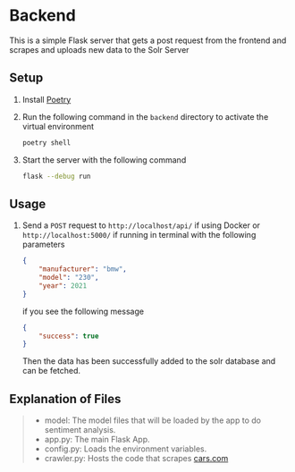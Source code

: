 # Backend

This is a simple Flask server that gets a post request from the frontend and scrapes and uploads new data to the Solr Server

## Setup

1. Install [Poetry](https://python-poetry.org/docs/)
2. Run the following command in the `backend` directory to activate the virtual environment

    ```bash
    poetry shell
    ```

3. Start the server with the following command

    ```bash
    flask --debug run
    ```

## Usage

1. Send a `POST` request to `http://localhost/api/` if using Docker or `http://localhost:5000/` if running in terminal with the following parameters

    ```json
    {
        "manufacturer": "bmw",
        "model": "230",
        "year": 2021
    }
    ```

    if you see the following message

    ```json
    {
        "success": true
    }
    ```

    Then the data has been successfully added to the solr database and can be fetched.

## Explanation of Files

> - model: The model files that will be loaded by the app to do sentiment analysis.
> - app.py: The main Flask App.
> - config.py: Loads the environment variables.
> - crawler.py: Hosts the code that scrapes [cars.com](https://cars.com/research/)
